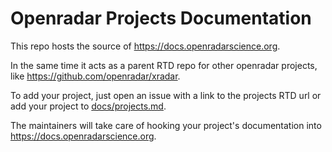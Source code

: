 # Openradar Projects Documentation 

This repo hosts the source of https://docs.openradarscience.org. 

In the same time it acts as a parent RTD repo for other openradar projects, 
like https://github.com/openradar/xradar.

To add your project, just open an issue with a link to the projects RTD url or 
add your project to [docs/projects.md](https://github.com/openradar/openradar-docs/blob/main/docs/projects.md).

The maintainers will take care of hooking your project's documentation into https://docs.openradarscience.org.
